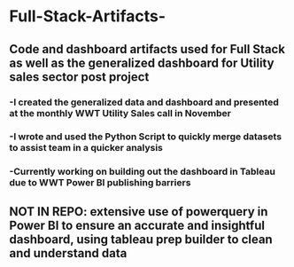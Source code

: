 # Full-Stack-Artifacts- 
## Code and dashboard artifacts used for Full Stack as well as the generalized dashboard for Utility  sales sector post project 
### -I created the generalized data and dashboard and presented at the monthly WWT Utility Sales call in November 
### -I wrote and used the Python Script to quickly merge datasets to assist team in a quicker analysis 
### -Currently working on building out the dashboard in Tableau due to WWT Power BI publishing barriers 
## NOT IN REPO: extensive use of powerquery in Power BI to ensure an accurate and insightful dashboard, using tableau prep builder to clean and understand data 
